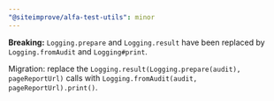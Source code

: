 ```yaml
---
"@siteimprove/alfa-test-utils": minor
---
```


**Breaking:** `Logging.prepare` and `Logging.result` have been replaced by `Logging.fromAudit` and `Logging#print`.

Migration: replace the `Logging.result(Logging.prepare(audit), pageReportUrl)` calls with `Logging.fromAudit(audit, pageReportUrl).print()`.
